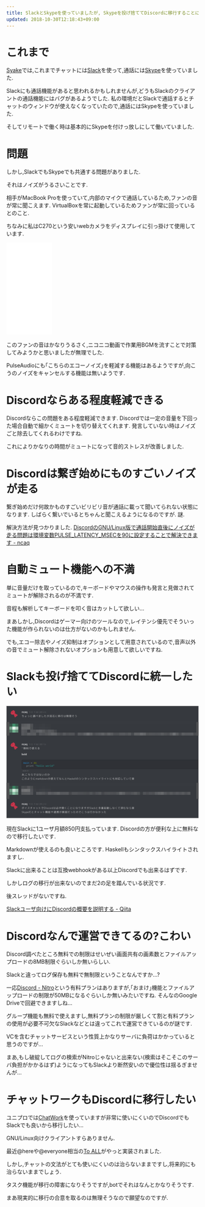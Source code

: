 ```yaml
---
title: SlackとSkypeを使っていましたが, Skypeを投げ捨ててDiscordに移行することにしました
updated: 2018-10-30T12:18:43+09:00
---
```


# これまで

[Syake](https://www.syake.co.jp/)では,これまでチャットには[Slack](https://slack.com/intl/ja-jp)を使って,通話には[Skype](https://www.skype.com/ja/)を使っていました.

Slackにも通話機能があると思われるかもしれませんが,どうもSlackのクライアントの通話機能にはバグがあるようでした.
私の環境だとSlackで通話するとチャットのウィンドウが使えなくなっていたので,通話にはSkypeを使っていました.

そしてリモートで働く時は基本的にSkypeを付けっ放しにして働いていました.

# 問題

しかし,SlackでもSkypeでも共通する問題がありました.

それはノイズがうるさいことです.

相手がMacBook Proを使っていて,内部のマイクで通話しているため,ファンの音が常に聞こえます.
VirtualBoxを常に起動しているためファンが常に回っているとのこと.

ちなみに私はC270という安いwebカメラをディスプレイに引っ掛けて使用しています.

<iframe style="width:120px;height:240px;" marginwidth="0" marginheight="0" scrolling="no" frameborder="0" src="//rcm-fe.amazon-adsystem.com/e/cm?lt1=_blank&bc1=000000&IS2=1&bg1=FFFFFF&fc1=000000&lc1=0000FF&t=ncaq01-22&o=9&p=8&l=as4&m=amazon&f=ifr&ref=as_ss_li_til&asins=B003YUB660&linkId=c2f521dae03fc5c0cfa892b6aa7b9f5a"></iframe>

このファンの音はかなりうるさく,ニコニコ動画で作業用BGMを流すことで対策してみようかと思いましたが無理でした.

PulseAudioにも｢こちらのエコーノイズ｣を軽減する機能はあるようですが,向こうのノイズをキャンセルする機能は無いようです.

# Discordならある程度軽減できる

Discordならこの問題をある程度軽減できます.
Discordでは一定の音量を下回った場合自動で細かくミュートを切り替えてくれます.
発言していない時はノイズごと除去してくれるわけですね.

これによりかなりの時間がミュートになって音的ストレスが改善しました.

# Discordは繋ぎ始めにものすごいノイズが走る

繋ぎ始めだけ何故かものすごいビリビリ音が通話に載って聞いてられない状態になります.
しばらく繋いでいるとちゃんと聞こえるようになるのですが.
謎.

解決方法が見つかりました.
[DiscordのGNU/Linux版で通話開始直後にノイズが走る問題は環境変数PULSE_LATENCY_MSECを90に設定することで解決できます - ncaq](https://www.ncaq.net/2018/10/30/12/07/45/)

# 自動ミュート機能への不満

単に音量だけを取っているので,キーボードやマウスの操作も発言と見做されてミュートが解除されるのが不満です.

音程も解析してキーボードを叩く音はカットして欲しい…

まあしかし,Discordはゲーマー向けのツールなので,レイテンシ優先でそういった機能が作られないのは仕方がないのかもしれません.

でも,エコー除去やノイズ抑制はオプションとして用意されているので,音声以外の音でミュート解除されないオプションも用意して欲しいですね.

# Slackも投げ捨ててDiscordに統一したい

![Slackを投げ捨てたいがログ移行が出来ない](/asset/screenshot-2018-06-12-12-40-07.png)

現在Slackに1ユーザ月額850円支払っています.
Discordの方が便利な上に無料なので移行したいです.

Markdownが使えるのも良いところです.
Haskellもシンタックスハイライトされますし.

Slackに出来ることは互換webhookがある以上Discordでも出来るはずです.

しかしログの移行が出来ないのでまだ2の足を踏んでいる状況です.

後スレッドがないですね.

[Slackユーザ向けにDiscordの概要を説明する - Qiita](https://qiita.com/allegrogiken/items/8484b63826244b6e2106)

# Discordなんで運営できてるの?こわい

Discord調べたところ無料での制限はせいぜい画面共有の画素数とファイルアップロードの8MB制限ぐらいしか無いらしい.

Slackと違ってログ保存も無料で無制限ということなんですか…?

一応[Discord - Nitro](https://discordapp.com/nitro)という有料プランはありますが,｢おまけ｣機能とファイルアップロードの制限が50MBになるぐらいしか無いみたいですね.
そんなのGoogle Driveで回避できますしね…

グループ機能も無料で使えますし,無料プランの制限が厳しくて割と有料プランの使用が必要不可欠なSlackなどとは違ってこれで運営できているのが謎です.

VCを含むチャットサービスという性質上かなりサーバに負荷はかかっていると思うのですが…

まあ,もし破綻してログの検索がNitroじゃないと出来ない(検索はそこそこのサーバ負担がかかるはず)ようになってもSlackより断然安いので優位性は揺るぎませんが…

# チャットワークもDiscordに移行したい

ユニプロでは[ChatWork](https://go.chatwork.com/ja/)を使っていますが非常に使いにくいのでDiscordでもSlackでも良いから移行したい…

GNU/Linux向けクライアントすらありません.

最近@hereや@everyone相当の[To ALL](http://blog-ja.chatwork.com/2018/05/to-all.html)がやっと実装されました.

しかし,チャットの文法がとても使いにくいのは治らないままですし,将来的にも治らないままでしょう.

タスク機能が移行の障害になりそうですが,botでそれはなんとかなりそうです.

まあ現実的に移行の合意を取るのは無理そうなので願望なのですが.
